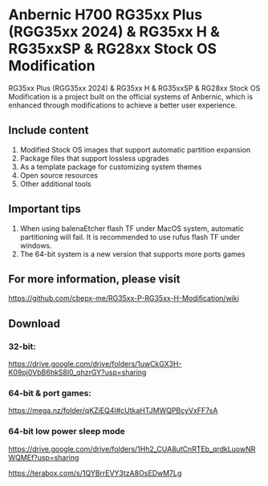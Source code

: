 # Anbernic H700 RG35xx Plus (RGG35xx 2024) &amp; RG35xx H &amp; RG35xxSP &amp; RG28xx Stock OS Modification

RG35xx Plus (RGG35xx 2024) & RG35xx H & RG35xxSP & RG28xx Stock OS Modification is a project built on the official systems of Anbernic, which is enhanced through modifications to achieve a better user experience.

## Include content

1. Modified Stock OS images that support automatic partition expansion
2. Package files that support lossless upgrades
3. As a template package for customizing system themes
4. Open source resources
5. Other additional tools

## Important tips
1. When using balenaEtcher flash TF under MacOS system, automatic partitioning will fail. It is recommended to use rufus flash TF under windows.
2. The 64-bit system is a new version that supports more ports games

## For more information, please visit
https://github.com/cbepx-me/RG35xx-P-RG35xx-H-Modification/wiki

## Download
### 32-bit:
https://drive.google.com/drive/folders/1uwCkGX3H-K09pj0VbB6hkS8I0_qhzrGY?usp=sharing
### 64-bit & port games:
https://mega.nz/folder/qKZiEQ4I#cUtkaHTJMWQPBcyVxFF7sA
### 64-bit low power sleep mode
https://drive.google.com/drive/folders/1Hh2_CUA8utCnRTEb_qrdkLuowNRWQMEf?usp=sharing

https://terabox.com/s/1QYBrrEVY3tzA8OsEDwM7Lg
